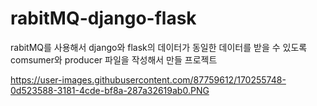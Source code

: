 # rabitMQ-django-flask

rabitMQ를 사용해서 django와 flask의 데이터가 동일한 데이터를 받을 수 있도록 comsumer와 producer 파일을 작성해서 만들 프로젝트


https://user-images.githubusercontent.com/87759612/170255748-0d523588-3181-4cde-bf8a-287a32619ab0.PNG
